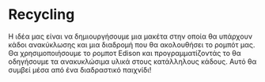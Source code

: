 # Recycling
Η ιδέα μας είναι να δημιουργήσουμε μια μακέτα στην οποία θα υπάρχουν κάδοι ανακύκλωσης και μια διαδρομή που θα ακολουθήσει το ρομπότ μας. Θα χρησιμοποιήσουμε το ρομποτ Edison και προγραμματίζοντάς το θα οδηγήσουμε τα ανακυκλώσιμα υλικά στους κατάλληλους κάδους. Αυτό θα συμβεί μέσα από ένα διαδραστικό παιχνίδι! 

